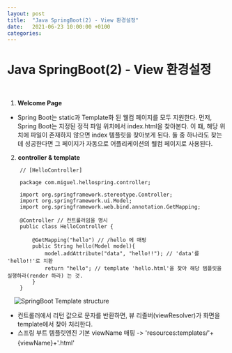 ```yaml
---
layout: post
title:  "Java SpringBoot(2) - View 환경설정"
date:   2021-06-23 10:00:00 +0100
categories:
---
```


# Java SpringBoot(2) - View 환경설정
&nbsp;
&nbsp;
1. **Welcome Page**
- Spring Boot는 static과 Template화 된 웰컴 페이지를 모두 지원한다. 먼저, Spring Boot는 지정된 정적 파일 위치에서 index.html을 찾아본다. 이 떄, 해당 위치에 파일이 존재하지 않으면 index 템플릿을 찾아보게 된다. 둘 중 하나라도 찾는 데 성공한다면 그 페이지가 자동으로 어플리케이션의 웰컴 페이지로 사용된다.

&nbsp;
2. **controller & template**
&nbsp;
```
    // [HelloController]

    package com.miguel.hellospring.controller;

    import org.springframework.stereotype.Controller;
    import org.springframework.ui.Model;
    import org.springframework.web.bind.annotation.GetMapping;

    @Controller // 컨트롤러임을 명시
    public class HelloController {

        @GetMapping("hello") // /hello 에 매핑
        public String hello(Model model){
            model.addAttribute("data", "hello!!"); // 'data'를 'hello!!'로 치환
            return "hello"; // template 'hello.html'을 찾아 해당 템플릿을 실행하라(render 하라) 는 것.
        }
    }
```
&nbsp;
&nbsp;
![SpringBoot Template structure](../../../../assets/images/template_structure.png)
- 컨트롤러에서 리턴 값으로 문자를 반환하면, 뷰 리졸버(viewResolver)가 화면을 template에서 찾아 처리한다.
- 스프링 부트 템플릿엔진 기본 viewName 매핑 ->
'resources:templates/'+{viewName}+'.html'


